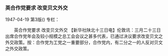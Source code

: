### 英合作党要求  改变贝文外交

1947-04-19
第3版()
专栏：

　　英合作党要求
    改变贝文外交
    【新华社陕北十三日电】伦敦讯：三月二十三日出席合作党年会及较小规模之总工会会议之甚多代表，已通过决议要求改变贝文之外交政策。按：合作党为工党之一重要部分，合作党内，有二分之一的人反对贝文之外交政策。
